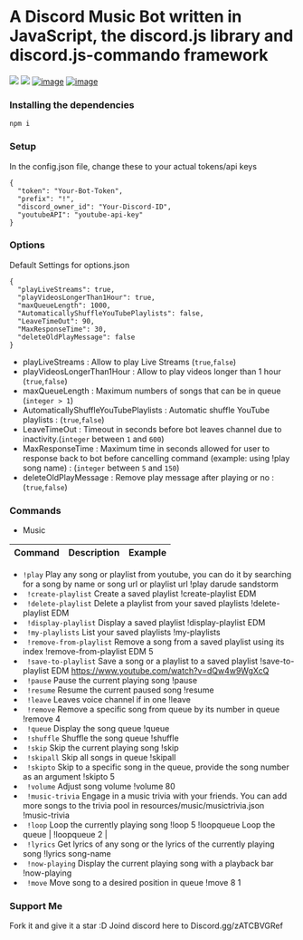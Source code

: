 # A Discord Music Bot written in JavaScript, the discord.js library and discord.js-commando framework

![](https://img.shields.io/github/watchers/Rdimo/Discord-Music-Bot?style=social) 
![](https://img.shields.io/github/stars/Rdimo/Discord-Music-Bot?style=social) 
[![image](https://img.shields.io/badge/language-javascript-yellow)](https://www.javascript.com/)
[![image](https://img.shields.io/badge/node-%3E%3D%2014.0.0-blue)](https://nodejs.org/)

### Installing the dependencies

`npm i`

### Setup

In the config.json file, change these to your actual tokens/api keys

```
{
  "token": "Your-Bot-Token",
  "prefix": "!",
  "discord_owner_id": "Your-Discord-ID",
  "youtubeAPI": "youtube-api-key"
}
```

### Options

Default Settings for options.json

```
{
  "playLiveStreams": true,
  "playVideosLongerThan1Hour": true,
  "maxQueueLength": 1000,
  "AutomaticallyShuffleYouTubePlaylists": false,
  "LeaveTimeOut": 90,
  "MaxResponseTime": 30,
  "deleteOldPlayMessage": false
}
```

- playLiveStreams : Allow to play Live Streams (`true`,`false`)
- playVideosLongerThan1Hour : Allow to play videos longer than 1 hour (`true`,`false`)
- maxQueueLength : Maximum numbers of songs that can be in queue (`integer > 1`)
- AutomaticallyShuffleYouTubePlaylists : Automatic shuffle YouTube playlists : (`true`,`false`)
- LeaveTimeOut : Timeout in seconds before bot leaves channel due to inactivity.(`integer` between `1` and `600`)
- MaxResponseTime : Maximum time in seconds allowed for user to response back to bot before cancelling command (example: using !play song name) : (`integer` between `5` and `150`)
- deleteOldPlayMessage : Remove play message after playing or no : (`true`,`false`)

### Commands

- Music

| Command               | Description                                                                                                               | Example                                                           |
| --------------------- | ------------------------------------------------------------------------------------------------------------------------- | ----------------------------------------------------------------- |
* `!play`                   Play any song or playlist from youtube, you can do it by searching for a song by name or song url or playlist url          !play darude sandstorm                                            
* ` !create-playlist`       Create a saved playlist                                                                                                    !create-playlist EDM                                              
* ` !delete-playlist`       Delete a playlist from your saved playlists                                                                                !delete-playlist EDM                                              
* ` !display-playlist`      Display a saved playlist                                                                                                   !display-playlist EDM                                             
* ` !my-playlists`          List your saved playlists                                                                                                  !my-playlists                                                     
* ` !remove-from-playlist`  Remove a song from a saved playlist using its index                                                                        !remove-from-playlist EDM 5                                       
* ` !save-to-playlist`      Save a song or a playlist to a saved playlist                                                                              !save-to-playlist EDM https://www.youtube.com/watch?v=dQw4w9WgXcQ 
* ` !pause`                 Pause the current playing song                                                                                             !pause                                                            
* ` !resume`                Resume the current paused song                                                                                             !resume                                                           
* ` !leave`                 Leaves voice channel if in one                                                                                             !leave                                                            
* ` !remove`                Remove a specific song from queue by its number in queue                                                                   !remove 4                                                         
* ` !queue`                 Display the song queue                                                                                                     !queue                                                            
* ` !shuffle`               Shuffle the song queue                                                                                                     !shuffle                                                         
* ` !skip`                  Skip the current playing song                                                                                              !skip                                                             
* ` !skipall`               Skip all songs in queue                                                                                                    !skipall                                                          
* ` !skipto`                Skip to a specific song in the queue, provide the song number as an argument                                               !skipto 5                                                         
* ` !volume`                Adjust song volume                                                                                                         !volume 80                                                        
* ` !music-trivia`          Engage in a music trivia with your friends. You can add more songs to the trivia pool in resources/music/musictrivia.json  !music-trivia                                                     
* ` !loop`                  Loop the currently playing song                                                                                            !loop 5                                                            !loopqueue             Loop the queue                                                                                                            | !loopqueue 2                                                      |
* ` !lyrics`                Get lyrics of any song or the lyrics of the currently playing song                                                         !lyrics song-name                                                 
* ` !now-playing`           Display the current playing song with a playback bar                                                                       !now-playing                                                      
* ` !move`                  Move song to a desired position in queue                                                                                   !move 8 1                                                         


### Support Me

Fork it and give it a star :D
Joind discord here to Discord.gg/zATCBVGRef
